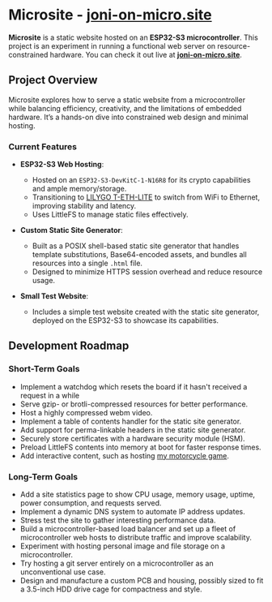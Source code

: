 # Microsite - [joni-on-micro.site](https://joni-on-micro.site)

**Microsite** is a static website hosted on an **ESP32-S3 microcontroller**.
This project is an experiment in running a functional web server on
resource-constrained hardware. You can check it out live at
**[joni-on-micro.site](https://joni-on-micro.site)**.

## Project Overview

Microsite explores how to serve a static website from a microcontroller while
balancing efficiency, creativity, and the limitations of embedded hardware. It’s
a hands-on dive into constrained web design and minimal hosting.

### Current Features

- **ESP32-S3 Web Hosting**:

  - Hosted on an `ESP32-S3-DevKitC-1-N16R8` for its crypto capabilities and
    ample memory/storage.
  - Transitioning to [LILYGO T-ETH-LITE](https://lilygo.cc/products/t-eth-lite)
    to switch from WiFi to Ethernet, improving stability and latency.
  - Uses LittleFS to manage static files effectively.

- **Custom Static Site Generator**:

  - Built as a POSIX shell-based static site generator that handles template
    substitutions, Base64-encoded assets, and bundles all resources into a
    single `.html` file.
  - Designed to minimize HTTPS session overhead and reduce resource usage.

- **Small Test Website**:
  - Includes a simple test website created with the static site generator,
    deployed on the ESP32-S3 to showcase its capabilities.

## Development Roadmap

### Short-Term Goals

- Implement a watchdog which resets the board if it hasn't received a request in
  a while
- Serve gzip- or brotli-compressed resources for better performance.
- Host a highly compressed webm video.
- Implement a table of contents handler for the static site generator.
- Add support for perma-linkable headers in the static site generator.
- Securely store certificates with a hardware security module (HSM).
- Preload LittleFS contents into memory at boot for faster response times.
- Add interactive content, such as hosting
  [my motorcycle game](https://github.com/averagewagon/wasm4-zig-game).

### Long-Term Goals

- Add a site statistics page to show CPU usage, memory usage, uptime, power
  consumption, and requests served.
- Implement a dynamic DNS system to automate IP address updates.
- Stress test the site to gather interesting performance data.
- Build a microcontroller-based load balancer and set up a fleet of
  microcontroller web hosts to distribute traffic and improve scalability.
- Experiment with hosting personal image and file storage on a microcontroller.
- Try hosting a git server entirely on a microcontroller as an unconventional
  use case.
- Design and manufacture a custom PCB and housing, possibly sized to fit a
  3.5-inch HDD drive cage for compactness and style.
